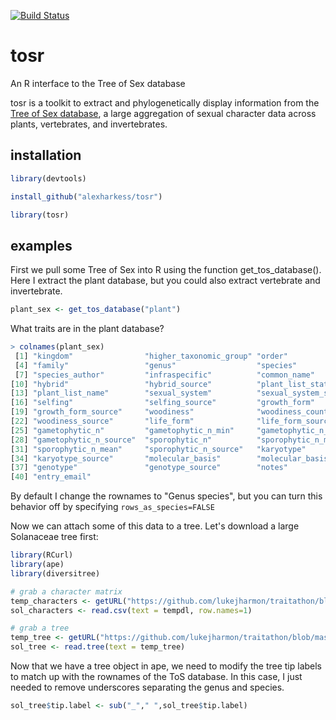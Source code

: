 [![Build Status](https://travis-ci.org/alexharkess/tosr.svg?branch=master)](https://travis-ci.org/alexharkess/tosr)

tosr
====

An R interface to the Tree of Sex database <br />

tosr is a toolkit to extract and phylogenetically display information from the [Tree of Sex database](www.treeofsex.org), a large aggregation of sexual character data across plants, vertebrates, and invertebrates. 


## installation ##

```r
library(devtools)

install_github("alexharkess/tosr")

library(tosr)
```

## examples ##

First we pull some Tree of Sex into R using the function get_tos_database(). Here I extract the plant database, but you could also extract vertebrate and invertebrate.

```r
plant_sex <- get_tos_database("plant")
```

What traits are in the plant database?

```r
> colnames(plant_sex)
 [1] "kingdom"                "higher_taxonomic_group" "order"                 
 [4] "family"                 "genus"                  "species"               
 [7] "species_author"         "infraspecific"          "common_name"           
[10] "hybrid"                 "hybrid_source"          "plant_list_status"     
[13] "plant_list_name"        "sexual_system"          "sexual_system_source"  
[16] "selfing"                "selfing_source"         "growth_form"           
[19] "growth_form_source"     "woodiness"              "woodiness_count"       
[22] "woodiness_source"       "life_form"              "life_form_source"      
[25] "gametophytic_n"         "gametophytic_n_min"     "gametophytic_n_mean"   
[28] "gametophytic_n_source"  "sporophytic_n"          "sporophytic_n_min"     
[31] "sporophytic_n_mean"     "sporophytic_n_source"   "karyotype"             
[34] "karyotype_source"       "molecular_basis"        "molecular_basis_source"
[37] "genotype"               "genotype_source"        "notes"                 
[40] "entry_email"
```

By default I change the rownames to "Genus species", but you can turn this behavior off by specifying ```rows_as_species=FALSE```

Now we can attach some of this data to a tree. Let's download a large Solanaceae tree first:

```r
library(RCurl)
library(ape)
library(diversitree)

# grab a character matrix
temp_characters <- getURL("https://github.com/lukejharmon/traitathon/blob/master/solanaceae/SolanaceaeTraits.csv")
sol_characters <- read.csv(text = tempdl, row.names=1)

# grab a tree
temp_tree <- getURL("https://github.com/lukejharmon/traitathon/blob/master/solanaceae/Solanaceae.tre")
sol_tree <- read.tree(text = temp_tree)
```

Now that we have a tree object in ape, we need to modify the tree tip labels to match up with the rownames of the ToS database. In this case, I just needed to remove underscores separating the genus and species. 

```r
sol_tree$tip.label <- sub("_"," ",sol_tree$tip.label)

```
